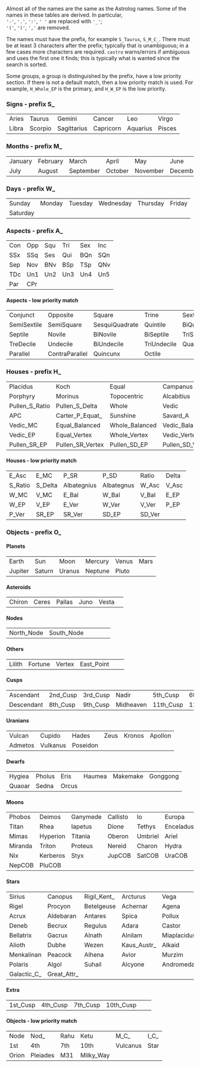 Almost all of the names are the same as the Astrolog names.
Some of the names in these tables are derived. In particular,<br>
`'-'`, `'.'`, `':'`, `' '` are replaced with `'_'`;<br>
`'('`, `')'`, `','` are removed.

The names must have the prefix, for example `S_Taurus`, `S_M_C_`.
There must be at least 3 characters after the prefix; typically that
is unambiguous; in a few cases more characters are required.
`castro` warns/errors if ambiguous and
uses the first one it finds; this is typically what is wanted since
the search is sorted.

Some groups, a group is distinguished by the prefix, have a low priority
section. If there is not a default match, then a low priority match
is used. For example, `H_Whole_EP` is the primary, and `H_W_EP` is the
low priority.

### Signs - prefix S_
|     |     |     |     |     |     |
| --- | --- | --- | --- | --- | --- |
| Aries | Taurus | Gemini | Cancer | Leo | Virgo |
| Libra | Scorpio | Sagittarius | Capricorn | Aquarius | Pisces |

### Months - prefix M_
|     |     |     |     |     |     |
| --- | --- | --- | --- | --- | --- |
| January | February | March | April | May | June |
| July | August | September | October | November | December |

### Days - prefix W_
|     |     |     |     |     |     |
| --- | --- | --- | --- | --- | --- |
| Sunday | Monday | Tuesday | Wednesday | Thursday | Friday |
| Saturday 
### Aspects - prefix A_
|     |     |     |     |     |     |
| --- | --- | --- | --- | --- | --- |
| Con | Opp | Squ | Tri | Sex | Inc |
| SSx | SSq | Ses | Qui | BQn | SQn |
| Sep | Nov | BNv | BSp | TSp | QNv |
| TDc | Un1 | Un2 | Un3 | Un4 | Un5 |
| Par | CPr 
#### Aspects - low priority match
|     |     |     |     |     |     |
| --- | --- | --- | --- | --- | --- |
| Conjunct | Opposite | Square | Trine | Sextile | Inconjunct |
| SemiSextile | SemiSquare | SesquiQuadrate | Quintile | BiQuintile | SemiQuintile |
| Septile | Novile | BiNovile | BiSeptile | TriSeptile | QuatroNovile |
| TreDecile | Undecile | BiUndecile | TriUndecile | QuatroUndecile | QuintUndecile |
| Parallel | ContraParallel | Quincunx | Octile 
### Houses - prefix H_
|     |     |     |     |     |     |
| --- | --- | --- | --- | --- | --- |
| Placidus | Koch | Equal | Campanus | Meridian | Regiomontanus |
| Porphyry | Morinus | Topocentric | Alcabitius | Krusinski | Equal_MC |
| Pullen_S_Ratio | Pullen_S_Delta | Whole | Vedic | Sripati | Horizon |
| APC | Carter_P_Equat_ | Sunshine | Savard_A | Null | Whole_MC |
| Vedic_MC | Equal_Balanced | Whole_Balanced | Vedic_Balanced | Equal_EP | Whole_EP |
| Vedic_EP | Equal_Vertex | Whole_Vertex | Vedic_Vertex | Porphyry_EP | Porphyry_Vertex |
| Pullen_SR_EP | Pullen_SR_Vertex | Pullen_SD_EP | Pullen_SD_Vertex 
#### Houses - low priority match
|     |     |     |     |     |     |
| --- | --- | --- | --- | --- | --- |
| E_Asc | E_MC | P_SR | P_SD | Ratio | Delta |
| S_Ratio | S_Delta | Albategnius | Albategnus | W_Asc | V_Asc |
| W_MC | V_MC | E_Bal | W_Bal | V_Bal | E_EP |
| W_EP | V_EP | E_Ver | W_Ver | V_Ver | P_EP |
| P_Ver | SR_EP | SR_Ver | SD_EP | SD_Ver 
### Objects - prefix O_
#### Planets
|     |     |     |     |     |     |
| --- | --- | --- | --- | --- | --- |
| Earth | Sun | Moon | Mercury | Venus | Mars |
| Jupiter | Saturn | Uranus | Neptune | Pluto 
#### Asteroids
|     |     |     |     |     |     |
| --- | --- | --- | --- | --- | --- |
| Chiron | Ceres | Pallas | Juno | Vesta 
#### Nodes
|     |     |     |     |     |     |
| --- | --- | --- | --- | --- | --- |
| North_Node | South_Node 
#### Others
|     |     |     |     |     |     |
| --- | --- | --- | --- | --- | --- |
| Lilith | Fortune | Vertex | East_Point 
#### Cusps
|     |     |     |     |     |     |
| --- | --- | --- | --- | --- | --- |
| Ascendant | 2nd_Cusp | 3rd_Cusp | Nadir | 5th_Cusp | 6th_Cusp |
| Descendant | 8th_Cusp | 9th_Cusp | Midheaven | 11th_Cusp | 12th_Cusp |

#### Uranians
|     |     |     |     |     |     |
| --- | --- | --- | --- | --- | --- |
| Vulcan | Cupido | Hades | Zeus | Kronos | Apollon |
| Admetos | Vulkanus | Poseidon 
#### Dwarfs
|     |     |     |     |     |     |
| --- | --- | --- | --- | --- | --- |
| Hygiea | Pholus | Eris | Haumea | Makemake | Gonggong |
| Quaoar | Sedna | Orcus 
#### Moons
|     |     |     |     |     |     |
| --- | --- | --- | --- | --- | --- |
| Phobos | Deimos | Ganymede | Callisto | Io | Europa |
| Titan | Rhea | Iapetus | Dione | Tethys | Enceladus |
| Mimas | Hyperion | Titania | Oberon | Umbriel | Ariel |
| Miranda | Triton | Proteus | Nereid | Charon | Hydra |
| Nix | Kerberos | Styx | JupCOB | SatCOB | UraCOB |
| NepCOB | PluCOB 
#### Stars
|     |     |     |     |     |     |
| --- | --- | --- | --- | --- | --- |
| Sirius | Canopus | Rigil_Kent_ | Arcturus | Vega | Capella |
| Rigel | Procyon | Betelgeuse | Achernar | Agena | Altair |
| Acrux | Aldebaran | Antares | Spica | Pollux | Fomalhaut |
| Deneb | Becrux | Regulus | Adara | Castor | Shaula |
| Bellatrix | Gacrux | Alnath | Alnilam | Miaplacidus | Alnair |
| Alioth | Dubhe | Wezen | Kaus_Austr_ | Alkaid | Sargas |
| Menkalinan | Peacock | Alhena | Avior | Murzim | Alphard |
| Polaris | Algol | Suhail | Alcyone | Andromeda | Zeta_Retic_ |
| Galactic_C_ | Great_Attr_ 
#### Extra
|     |     |     |     |     |     |
| --- | --- | --- | --- | --- | --- |
| 1st_Cusp | 4th_Cusp | 7th_Cusp | 10th_Cusp 
#### Objects - low priority match
|     |     |     |     |     |     |
| --- | --- | --- | --- | --- | --- |
| Node | Nod_ | Rahu | Ketu | M_C_ | I_C_ |
| 1st | 4th | 7th | 10th | Vulcanus | Star |
| Orion | Pleiades | M31 | Milky_Way 
